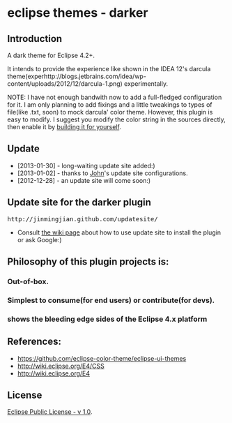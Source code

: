 # eclipse themes - darker

## Introduction
A dark theme for Eclipse 4.2+.

It intends to provide the experience like shown in the IDEA 12's darcula theme(experhttp://blogs.jetbrains.com/idea/wp-content/uploads/2012/12/darcula-1.png) experimentally.

NOTE: I have not enough bandwith now to add a full-fledged configuration for it. I am only planning to add fixings and a little tweakings to types of file(like .txt, soon) to mock darcula' color theme. However, this plugin is easy to modify. I suggest you modify the color string in the sources directly, then enable it by [building it for yourself](https://github.com/jinmingjian/eclipse.themes.darker/wiki/How-to-Build-a-Local-Update-site-for-Consuming-Your-Own-modifications).

## Update
* [2013-01-30] - long-waiting update site added:)
* [2013-01-02] - thanks to [John](https://github.com/jeckhart)'s update site configurations.
* [2012-12-28] - an update site will come soon:)

## Update site for the darker plugin
<pre>http://jinmingjian.github.com/updatesite/</pre>
* Consult [the wiki page](https://github.com/jinmingjian/eclipse.themes.darker/wiki/How-to-Build-a-Local-Update-site-for-Consuming-Your-Own-modifications) about how to use update site to install the plugin or ask Google:)

## Philosophy of this plugin projects is:
### Out-of-box.
### Simplest to consume(for end users) or contribute(for devs).
### shows the bleeding edge sides of the Eclipse 4.x platform

## References:
* https://github.com/eclipse-color-theme/eclipse-ui-themes
* http://wiki.eclipse.org/E4/CSS
* http://wiki.eclipse.org/E4

## License
[Eclipse Public License - v 1.0](http://www.eclipse.org/legal/epl-v10.html).


